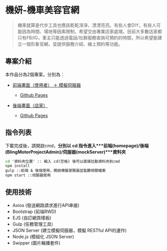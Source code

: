 # 機妍-機車美容官網

> 機車就算是代步工具也應該乾乾淨淨，漂漂亮亮。有些人會DIY，有些人可能因為時間、場地等因素限制，希望交由專業店家處理。目前大多數店家都只有FB/IG，車主只能透過電話/社群服務查詢可預約的時間，所以希望能建立一個形象官網，並提供服務介紹、線上預約等功能。

## 專案介紹
本作品分為2個專案，分別為：
- [前端畫面（使用者） ＋ 模擬伺服器](https://github.com/yts38n/BlingMotorProject)
  - [Github Pages](https://yts38n.github.io/BlingMotorProject/)

- [後端畫面（店家）](https://github.com/yts38n/BlingMotorProjectAdmin)
  - [Github Pages](https://yts38n.github.io/BlingMotorProjectAdmin/)

## 指令列表
下載完成後，請開啟cmd，__分別以 cd 指令進入***前端(homepage)/後端(BlingMotorProjectAdmin)/伺服器(mockServer)***資料夾__
```cmd
cd '資料夾位置' :: 輸入 cd(空格) 後可以直接拉動資料夾到cmd
npm install
gulp ::前端 & 後端使用，開啟模擬瀏覽器並監聽相關檔案
npm start ::伺服器使用
```

## 使用技術
- Axios (發送網路請求進行API串接)
- Bootstrap (前端RWD)
- EJS (自訂網頁樣板)
- Gulp (任務管理工具)
- JSON Server (建立模擬伺服器，模擬 RESTful API的運作)
- Node.js (模組化 JSON Server)
- Swipper (圖片輪播套件)